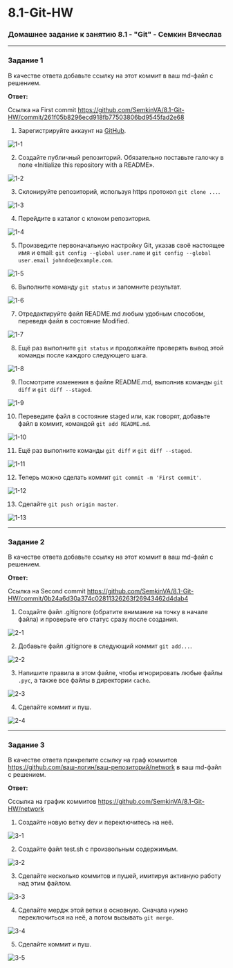 # 8.1-Git-HW
### Домашнее задание к занятию 8.1 - "Git" - Семкин Вячеслав
***
### Задание 1

В качестве ответа добавьте ссылку на этот коммит в ваш md-файл с решением.

**Ответ:**

Ссылка на First commit https://github.com/SemkinVA/8.1-Git-HW/commit/261f05b8296ecd918fb77503806bd9545fad2e68

1. Зарегистрируйте аккаунт на [GitHub](https://github.com/). 

![1-1](https://github.com/SemkinVA/8.1-Git-HW/blob/main/1-1.png)

2. Создайте публичный репозиторий. Обязательно поставьте галочку в поле «Initialize this repository with a README».

![1-2](https://github.com/SemkinVA/8.1-Git-HW/blob/main/1-2.png)

3. Склонируйте репозиторий, используя https протокол `git clone ...`.

![1-3](https://github.com/SemkinVA/8.1-Git-HW/blob/main/1-3.png)

4. Перейдите в каталог с клоном репозитория.

![1-4](https://github.com/SemkinVA/8.1-Git-HW/blob/main/1-4.png)

5. Произведите первоначальную настройку Git, указав своё настоящее имя и email: `git config --global user.name` и `git config --global user.email johndoe@example.com`.

![1-5](https://github.com/SemkinVA/8.1-Git-HW/blob/main/1-5.png)

6. Выполните команду `git status` и запомните результат.

![1-6](https://github.com/SemkinVA/8.1-Git-HW/blob/main/1-6.png)

7. Отредактируйте файл README.md любым удобным способом, переведя файл в состояние Modified.

![1-7](https://github.com/SemkinVA/8.1-Git-HW/blob/main/1-7.png)

8. Ещё раз выполните `git status` и продолжайте проверять вывод этой команды после каждого следующего шага.

![1-8](https://github.com/SemkinVA/8.1-Git-HW/blob/main/1-8.png)

9. Посмотрите изменения в файле README.md, выполнив команды `git diff` и `git diff --staged`.

![1-9](https://github.com/SemkinVA/8.1-Git-HW/blob/main/1-9.png)

10. Переведите файл в состояние staged или, как говорят, добавьте файл в коммит, командой `git add README.md`.

![1-10](https://github.com/SemkinVA/8.1-Git-HW/blob/main/1-10.png)

11. Ещё раз выполните команды `git diff` и `git diff --staged`.

![1-11](https://github.com/SemkinVA/8.1-Git-HW/blob/main/1-11.png)

12. Теперь можно сделать коммит `git commit -m 'First commit'`.

![1-12](https://github.com/SemkinVA/8.1-Git-HW/blob/main/1-12.png)

13. Сделайте `git push origin master`.

![1-13](https://github.com/SemkinVA/8.1-Git-HW/blob/main/1-13.png)
***
### Задание 2

В качестве ответа добавьте ссылку на этот коммит в ваш md-файл с решением.

**Ответ:**

Ссылка на Second commit https://github.com/SemkinVA/8.1-Git-HW/commit/0b24a6d30a374c02811326263f26943462d4dab4


1. Создайте файл .gitignore (обратите внимание на точку в начале файла) и проверьте его статус сразу после создания.

![2-1](https://github.com/SemkinVA/8.1-Git-HW/blob/main/2-1.png)

2. Добавьте файл .gitignore в следующий коммит `git add...`.

![2-2](https://github.com/SemkinVA/8.1-Git-HW/blob/main/2-2.png)

3. Напишите правила в этом файле, чтобы игнорировать любые файлы `.pyc`, а также все файлы в директории `cache`.

![2-3](https://github.com/SemkinVA/8.1-Git-HW/blob/main/2-3.png)

4. Сделайте коммит и пуш.

![2-4](https://github.com/SemkinVA/8.1-Git-HW/blob/main/2-4.png)
***
### Задание 3

В качестве ответа прикрепите ссылку на граф коммитов https://github.com/ваш-логин/ваш-репозиторий/network в ваш md-файл с решением.

**Ответ:**

Сссылка на график коммитов https://github.com/SemkinVA/8.1-Git-HW/network


1. Создайте новую ветку dev и переключитесь на неё.

![3-1](https://github.com/SemkinVA/8.1-Git-HW/blob/main/3-1.png)

2. Создайте файл test.sh с произвольным содержимым.

![3-2](https://github.com/SemkinVA/8.1-Git-HW/blob/main/3-2.png)

3. Сделайте несколько коммитов и пушей, имитируя активную работу над этим файлом.

![3-3](https://github.com/SemkinVA/8.1-Git-HW/blob/main/3-3.png)

4. Сделайте мердж этой ветки в основную. Сначала нужно переключиться на неё, а потом вызывать `git merge`.

![3-4](https://github.com/SemkinVA/8.1-Git-HW/blob/main/3-4.png)

5. Сделайте коммит и пуш.

![3-5](https://github.com/SemkinVA/8.1-Git-HW/blob/main/3-5.png)

